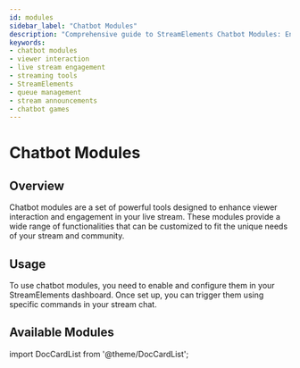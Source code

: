```yaml
---
id: modules
sidebar_label: "Chatbot Modules"
description: "Comprehensive guide to StreamElements Chatbot Modules: Enhance viewer interaction and engagement in your live stream with customizable tools for queue management, announcements, games, and more."
keywords:
- chatbot modules
- viewer interaction
- live stream engagement
- streaming tools
- StreamElements
- queue management
- stream announcements
- chatbot games
---
```


# Chatbot Modules

## Overview

Chatbot modules are a set of powerful tools designed to enhance viewer interaction and engagement in your live stream. These modules provide a wide range of functionalities that can be customized to fit the unique needs of your stream and community.

## Usage

To use chatbot modules, you need to enable and configure them in your StreamElements dashboard. Once set up, you can trigger them using specific commands in your stream chat.

## Available Modules

import DocCardList from '@theme/DocCardList';

<DocCardList />

